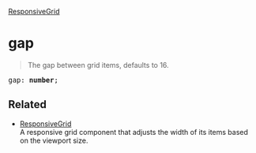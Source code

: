 [ResponsiveGrid](ResponsiveGrid.md)

# gap

> The gap between grid items, defaults to 16.

<pre class="docgen_signature">gap: <b>number</b>;</pre>

## Related

- [<!--{ref:class}-->ResponsiveGrid](ResponsiveGrid.md) \
    A responsive grid component that adjusts the width of its items based on the viewport size.
